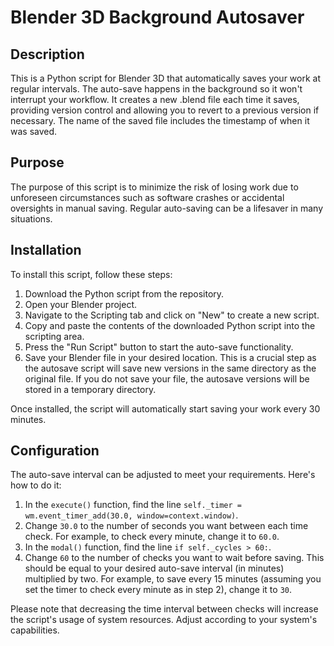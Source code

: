 # Blender 3D Background Autosaver

## Description

This is a Python script for Blender 3D that automatically saves your work at regular intervals. The auto-save happens in the background so it won't interrupt your workflow. It creates a new .blend file each time it saves, providing version control and allowing you to revert to a previous version if necessary. The name of the saved file includes the timestamp of when it was saved.

## Purpose

The purpose of this script is to minimize the risk of losing work due to unforeseen circumstances such as software crashes or accidental oversights in manual saving. Regular auto-saving can be a lifesaver in many situations.

## Installation

To install this script, follow these steps:

1. Download the Python script from the repository.
2. Open your Blender project.
3. Navigate to the Scripting tab and click on "New" to create a new script.
4. Copy and paste the contents of the downloaded Python script into the scripting area.
5. Press the "Run Script" button to start the auto-save functionality.
6. Save your Blender file in your desired location. This is a crucial step as the autosave script will save new versions in the same directory as the original file. If you do not save your file, the autosave versions will be stored in a temporary directory.


Once installed, the script will automatically start saving your work every 30 minutes.

## Configuration

The auto-save interval can be adjusted to meet your requirements. Here's how to do it:

1. In the `execute()` function, find the line `self._timer = wm.event_timer_add(30.0, window=context.window)`.
2. Change `30.0` to the number of seconds you want between each time check. For example, to check every minute, change it to `60.0`.
3. In the `modal()` function, find the line `if self._cycles > 60:`.
4. Change `60` to the number of checks you want to wait before saving. This should be equal to your desired auto-save interval (in minutes) multiplied by two. For example, to save every 15 minutes (assuming you set the timer to check every minute as in step 2), change it to `30`.

Please note that decreasing the time interval between checks will increase the script's usage of system resources. Adjust according to your system's capabilities.
